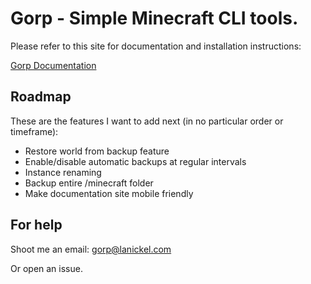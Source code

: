 # Gorp - Simple Minecraft CLI tools.

Please refer to this site for documentation and installation instructions:

[Gorp Documentation](https://gorp.lanickel.com/)



## Roadmap
These are the features I want to add next (in no particular order or timeframe):
* Restore world from backup feature
* Enable/disable automatic backups at regular intervals
* Instance renaming
* Backup entire /minecraft folder
* Make documentation site mobile friendly

## For help
Shoot me an email: gorp@lanickel.com

Or open an issue.